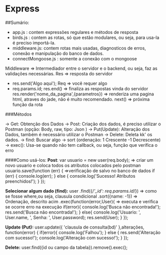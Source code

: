 # Express
##Sumário:
- app.js : contem expressões regulares e métodos de resposta
- birds.js : contem as rotas, só que estão modulares, ou seja, para usa-la é preciso importá-la.
- middleware.js: contem rotas mais usadas, diagnosticos de erros, conexão e manipulação do banco de dados.
- connectMongoose.js : somente a conexão com o mongoose


Middleware =>  Intermediador entre o servidor e o backend, ou seja, faz as validações necessárias.
Res => resposta do servidor
  - res.send('Algo aqui');
Req => você requer algo
  - req.params.id;
res.end() => finaliza as respostas vinda do servidor
res.render('nome_da_pagina',{parametros}) => renderiza uma pagina html, atraves do jade, não é muito recomendado.
next() => próxima função da rota

###Métodos

-> Get: Obtenção dos Dados
-> Post: Criação dos dados, é preciso utilizar o Postman (opção: Body, raw, tipo: Json )
-> Put(Update): Alteração dos Dados, também é necessário utilizar o Postman
-> Delete: Deleta kk' os dados.
-> find: Buscar algo
  -> sort (ordenação: 1 Crescente -1 Decrescente)
  -> exec(): Usa-se quando não tem callback, ou seja, função que verifica o erro

####Como usá-los:
**Post**:
      var usuario = new user(req.body); => criar um novo usuario e coloca todos os atributos colocados pelo postman
      usuario.save(function (err) { =>verificação de salvo no banco de dados
      if (err) {
        console.log(err);
      } else {
        console.log('Sucesso! Atributos preenchidos!');
        }
      });

**Selecionar algum dado (find):**
      user
      .find({/*'_id': req.params.id*/})  => como se fosse where,ou seja, clausula condicional
      .sort({name: -1}) => Ordenação, descrito acim
      .exec(function(error,User){ => executa e verifica se ocorre erro na execução
        if(error){
          console.log('Busca não encontrada!');
          res.send('Busca não encontrada!');
        } else{
            console.log('Usuario: ', User.name, ', Senha: ', User.password);
            res.send(User);
          }
        });

**Update (Put):**
      user.update({ 'clausula de consulta(bd)' },alterações, function(error) {
      if(error){
        console.log('Falhou');
      } else {
          res.send('Alteração com sucesso!');
          console.log('Alteração com sucesso!');
        }
      });

**Delete:**
      user.find({id ou campo da tabela}).remove().exec();
